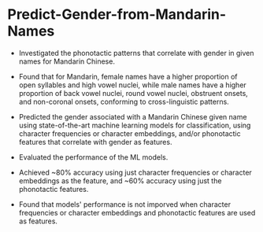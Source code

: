# Predict-Gender-from-Mandarin-Names
 
* Investigated the phonotactic patterns that correlate with gender in given names for Mandarin Chinese.

* Found that for Mandarin, female names have a higher proportion of open syllables and high vowel nuclei, while male names have a higher proportion of back vowel nuclei, round vowel nuclei, obstruent onsets, and non-coronal onsets, conforming to cross-linguistic patterns.

* Predicted the gender associated with a Mandarin Chinese given name using state-of-the-art machine learning models for classification, using character frequencies or character embeddings, and/or phonotactic features that correlate with gender as features.

* Evaluated the performance of the ML models.

* Achieved ~80% accuracy using just character frequencies or character embeddings as the feature, and ~60% accuracy using just the phonotactic features.

* Found that models' performance is not imporved when character frequencies or character embeddings and phonotactic features are used as features.
